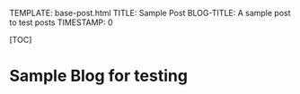 TEMPLATE: base-post.html
TITLE: Sample Post
BLOG-TITLE: A sample post to test posts
TIMESTAMP: 0

[TOC]

# Sample Blog for testing
